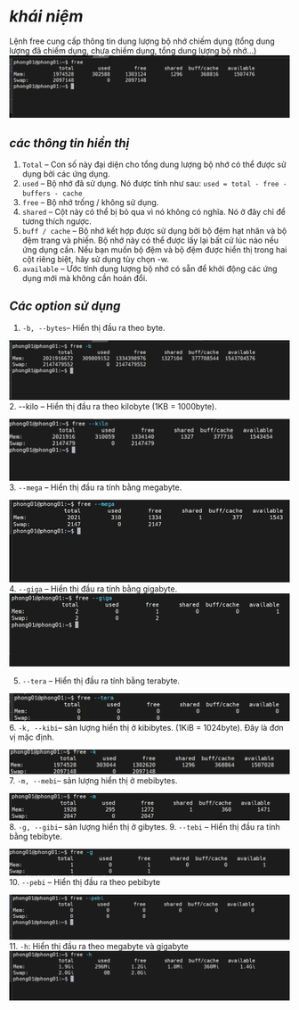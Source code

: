 # ***khái niệm***
Lệnh free cung cấp thông tin  dung lượng bộ nhớ chiếm dụng (tổng dung lượng đã chiếm dụng, chưa chiếm dụng, tổng dung lượng bộ nhớ...)
![ima](../IMG/16.png)

## ***các thông tin hiển thị***
1. `Total` – Con số này đại diện cho tổng dung lượng bộ nhớ có thể được sử dụng bởi các ứng dụng.
2. `used` – Bộ nhớ đã sử dụng. Nó được tính như sau: `used = total - free - buffers - cache`
3. `free` – Bộ nhớ trống / không sử dụng.
4. `shared` – Cột này có thể bị bỏ qua vì nó không có nghĩa. Nó ở đây chỉ để tương thích ngược.
5. `buff / cache` – Bộ nhớ kết hợp được sử dụng bởi bộ đệm hạt nhân và bộ đệm trang và phiến. Bộ nhớ này có thể được lấy lại bất cứ lúc nào nếu ứng dụng cần. Nếu bạn muốn bộ đệm và bộ đệm được hiển thị trong hai cột riêng biệt, hãy sử dụng tùy chọn -w.
6. `available` – Ước tính dung lượng bộ nhớ có sẵn để khởi động các ứng dụng mới mà không cần hoán đổi.

## ***Các option sử dụng***
1. `-b, --bytes`– Hiển thị đầu ra theo byte.

![ima](../IMG/17.png)
2. --kilo – Hiển thị đầu ra theo kilobyte (1KB = 1000byte).

![ima](../IMG/18.png)
3. `--mega` – Hiển thị đầu ra tính bằng megabyte.

![ima](../IMG/19.png)
4. `--giga` – Hiển thị đầu ra tính bằng gigabyte.
![ima](../IMG/20.png)

5. `--tera` – Hiển thị đầu ra tính bằng terabyte.

![ima](../IMG/21.png)
6. `-k, --kibi`– sản lượng hiển thị ở kibibytes. (1KiB = 1024byte). Đây là đơn vị mặc định.

![ima](../IMG/22.png)
7. `-m, --mebi`– sản lượng hiển thị ở mebibytes.

![ima](../IMG/23.png)
8. `-g, --gibi`– sản lượng hiển thị ở gibytes.
9.  `--tebi` – Hiển thị đầu ra tính bằng tebibyte.

![ima](../IMG/24.png)
10. `--pebi` – Hiển thị đầu ra theo pebibyte

![ima](../IMG/25.png)
11.  `-h`: Hiển thị đầu ra theo megabyte và gigabyte
![ima](../IMG/26.png)
